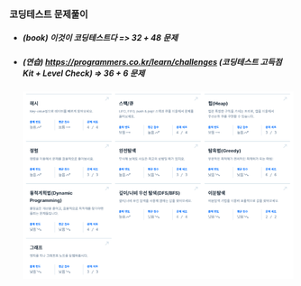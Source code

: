 ### 코딩테스트 문제풀이

* ##### (book) 이것이 코딩테스트다 => 32 + 48 문제 
* ##### (연습) https://programmers.co.kr/learn/challenges (코딩테스트 고득점 Kit + Level Check) => 36 + 6 문제   
  ![image](programmers.png)


